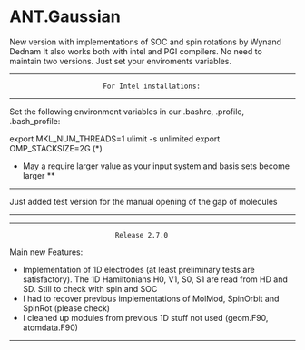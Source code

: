 # ANT.Gaussian
New version with implementations of SOC and spin rotations by Wynand Dednam
It also works both with intel and PGI compilers. No need to maintain two versions. Just set your enviroments variables.

********************************************************************************
                           For Intel installations:
********************************************************************************

Set the following environment variables in our .bashrc, .profile, .bash_profile:

export MKL_NUM_THREADS=1
ulimit -s unlimited
export OMP_STACKSIZE=2G (*)

* May a require larger value as your input system and basis sets become larger **

********************************************************************************
Just added test version for the manual opening of the gap of molecules
********************************************************************************
********************************************************************************
                              Release 2.7.0                  
Main new Features:

- Implementation of 1D electrodes (at least preliminary tests are satisfactory). 
  The 1D Hamiltonians H0, V1, S0, S1 are read from HD and SD. 
  Still to check with spin and SOC
- I had to recover previous implementations of MolMod, SpinOrbit and SpinRot (please check)
- I cleaned up modules from previous 1D stuff not used (geom.F90, atomdata.F90)
********************************************************************************
